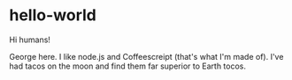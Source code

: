 # hello-world

Hi humans!

George here.  I like node.js and Coffeescreipt (that's what I'm made of).
I've had tacos on the moon and find them far superior to Earth tocos.

